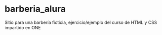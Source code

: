 # barberia_alura
Sitio para una barbería ficticia, ejercicio/ejemplo del curso de HTML y CSS impartido en ONE
